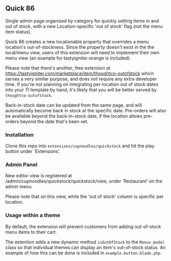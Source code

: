 ## Quick 86

Single admin page organized by category for quickly setting items in and out of stock, with a new Location-specific 'out of stock' flag (not the menu item status). 

Quick 86 creates a new locationable property that overrides a menu location's out-of-stockness. Since the property doesn't exist in the the local/menu view, users of this extension will need to implement their own menu view (an example for tastyigniter-orange is included).

Please note that there's another, free extension at https://tastyigniter.com/marketplace/item/thoughtco-outofstock which serves a very similar purpose, and does *not* require any extra developer time. If you're not planning on integrating per-location out of stock dates into your TI template by hand, it's likely that you will be better served by `thoughtco-outofstock`.

Back-in-stock date can be updated from the same page, and will automatically become back in stock at the specific date. Pre-orders will also be available beyond the back-in-stock date, if the location allows pre-orders beyond the date that's been set. 

### Installation

Clone this repo into `extensions/cupnoodles/quickstock` and hit the play button under 'Extensions'. 


### Admin Panel
New editor view is registered at /admin/cupnoodles/quickstock/quickstock/view, under 'Restaurant' on the admin menu. 

Please note that on this view, while the 'out of stock' column is specific per location.

### Usage within a theme

By default, the extension will prevent customers from adding out-of-stock menu items to their cart. 

The extention adds a new dynamic method `isOutOfStock` to the `Menus_model` class so that individual themes can display an item's out-of-stock status. An example of how this can be done is included in `example.button.blade.php`.






